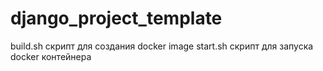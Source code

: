 # django_project_template

build.sh скрипт для создания docker image
start.sh скрипт для запуска docker контейнера
